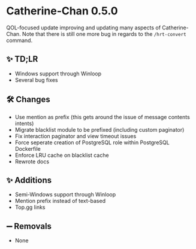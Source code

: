 # Catherine-Chan 0.5.0

QOL-focused update improving and updating many aspects of Catherine-Chan.
Note that there is still one more bug in regards to the `/hrt-convert` command.

## ✨ TD;LR

- Windows support through Winloop
- Several bug fixes

## 🛠️ Changes

- Use mention as prefix (this gets around the issue of message contents intents)
- Migrate blacklist module to be prefixed (including custom paginator)
- Fix interaction paginator and view timeout issues
- Force seperate creation of PostgreSQL role within PostgreSQL Dockerfile
- Enforce LRU cache on blacklist cache
- Rewrote docs

## ✨ Additions

- Semi-Windows support through Winloop
- Mention prefix instead of text-based
- Top.gg links

## ➖ Removals

- None
